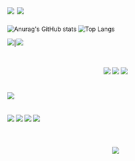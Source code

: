 <h1>
   <img src="https://readme-typing-svg.herokuapp.com?font=Pixelify+Sans&size=30&pause=1000&color=F72CEA&repeat=false&random=true&width=434&lines=Ola+me+chamo+Monyck+👋;"/>
   <img src="https://readme-typing-svg.herokuapp.com?font=Pixelify+Sans&size=25&pause=1000&color=F72CEA&random=false&width=434&lines=Web+Developer;Web+Designer;"/>
  <br>
</h1>

![Anurag's GitHub stats](https://github-readme-stats.vercel.app/api?username=HeynzW&rank_icon=github&title_color=F72CEAFF&text_color=000000&border_color=00F0FF&bg_color=20,7CF7FF,FF6AA9&locale=pt-br)
![Top Langs](https://github-readme-stats.vercel.app/api/top-langs/?username=HeynzW&hide_progress=truecompact&title_color=F72CEAFF&text_color=000000&layout=donut&border_color=00F0FF&bg_color=30,FF6AA9,7CF7FF&locale=pt-br)


![](https://readme-typing-svg.herokuapp.com?font=Pixelify+Sans&size=20&pause=1000&color=F72CEA&repeat=false&random=false&width=434&lines=▫️▫️Linguagem+Framework)|![](https://readme-typing-svg.herokuapp.com?font=Pixelify+Sans&size=20&pause=1000&color=F72CEA&repeat=false&random=false&width=434&lines=Ferramentas▫️▫️)

<br>

<br>
<div align="center" >
  <img src="https://skillicons.dev/icons?i=html,css,js" />
  <img src="https://skillicons.dev/icons?i=ps" />
  <img src="https://skillicons.dev/icons?i=vscode,github" />
  
</div>


<h1>
<img src="https://readme-typing-svg.herokuapp.com?font=Pixelify+Sans&size=20&pause=1000&color=F72CEA&repeat=false&random=false&width=434&lines=▫️▫️Social▫️▫️" />
</h1>
<br>
 
<div> 
  <a href="" target="_blank"><img src="https://img.shields.io/badge/-Instagram-%23E4405F?style=for-the-badge&logo=instagram&logoColor=white" target="_blank"></a>
<a href="" target="_blank"><img src="https://img.shields.io/badge/Discord-7289DA?style=for-the-badge&logo=discord&logoColor=white" target="_blank"></a> 
  <a href = ""><img src="https://img.shields.io/badge/-Gmail-%23333?style=for-the-badge&logo=gmail&logoColor=white" target="_blank"></a>
  <a href="" target="_blank"><img src="https://img.shields.io/badge/-LinkedIn-%230077B5?style=for-the-badge&logo=linkedin&logoColor=white" target="_blank"></a>   
</div>

<br>
<h1 align="center">
<img src="https://readme-typing-svg.herokuapp.com?font=Pixelify+Sans&size=25&pause=1000&color=F72CEA&random=false&width=434&lines=Obrigada+pela+aten%C3%A7%C3%A3o+!!;" />
</h1>
